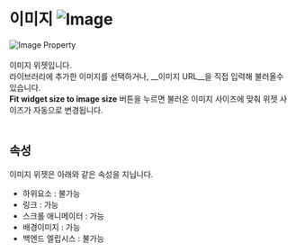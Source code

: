 # 이미지 ![Image](/img/widget/IUImage.png)<br />
![Image Property](/img/property-image.png)<br /><br />
이미지 위젯입니다.<br />
라이브러리에 추가한 이미지를 선택하거나, __이미지 URL__을 직접 입력해 불러올수 있습니다.<br />
__Fit widget size to image size__ 버튼을 누르면 불러온 이미지 사이즈에 맞춰 위젯 사이즈가 자동으로 변경됩니다.<br /><br />


## 속성
이미지 위젯은 아래와 같은 속성을 지닙니다.

* 하위요소 : 불가능
* 링크 : 가능
* 스크롤 애니메이터 : 가능
* 배경이미지 : 가능
* 백엔드 엘립시스 : 불가능
<br />

